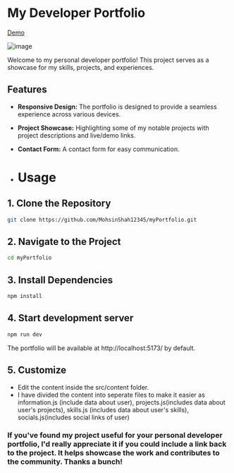 # My Developer Portfolio

[Demo](https://mohsinali-nine.vercel.app/)

![image](./public/demoImg.png)

Welcome to my personal developer portfolio! This project serves as a showcase for my skills, projects, and experiences.

## Features

- **Responsive Design:** The portfolio is designed to provide a seamless experience across various devices.

- **Project Showcase:** Highlighting some of my notable projects with project descriptions and live/demo links.

- **Contact Form:** A contact form for easy communication.

- # Usage

## 1. Clone the Repository

```bash
git clone https://github.com/MohsinShah12345/myPortfolio.git
```

## 2. Navigate to the Project

```bash
cd myPortfolio
```

## 3. Install Dependencies

```bash
npm install
```

## 4. Start development server

```bash
npm run dev
```

The portfolio will be available at http://localhost:5173/ by default.

## 5. Customize

- Edit the content inside the src/content folder.
- I have divided the content into seperate files to make it easier as information.js (include data about user), projects.js(includes data about user's projects), skills.js (includes data about user's skills), socials.js(includes social links of user)

### If you've found my project useful for your personal developer portfolio, I'd really appreciate it if you could include a link back to the project. It helps showcase the work and contributes to the community. Thanks a bunch!
